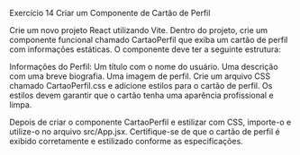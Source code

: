 Exercício 14 Criar um Componente de Cartão de Perfil

Crie um novo projeto React utilizando Vite. Dentro do projeto, crie um componente funcional chamado CartaoPerfil que exiba um cartão de perfil com informações estáticas. O componente deve ter a seguinte estrutura:

Informações do Perfil:
Um título com o nome do usuário.
Uma descrição com uma breve biografia.
Uma imagem de perfil.
Crie um arquivo CSS chamado CartaoPerfil.css e adicione estilos para o cartão de perfil. Os estilos devem garantir que o cartão tenha uma aparência profissional e limpa. 

Depois de criar o componente CartaoPerfil e estilizar com CSS, importe-o e utilize-o no arquivo src/App.jsx. Certifique-se de que o cartão de perfil é exibido corretamente e estilizado conforme as especificações.